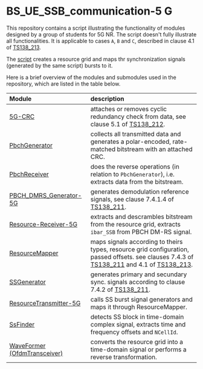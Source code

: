 # BS_UE_SSB_communication-5 G

This repository contains a script illustrating the functionality of modules designed by a group of students for 5G NR. The script doesn't fully illustrate all functionalities. It is applicable to cases `A`, `B` and `C`, described in clause 4.1 of [TS138_213][ts213].

The [script](fromBStoUE.m) creates a resource grid and maps thr synchronization signals (generated by the same script) bursts to it.

Here is a brief overview of the modules and submodules used in the repository, which are listed in the table below.

| Module                                                                                 | description                                                                                                                                                 |
| :------------------------------------------------------------------------------------- | :---------------------------------------------------------------------------------------------------------------------------------------------------------- |
| [5G-CRC](https://github.com/Dimach24/5G-CRC/tree/main)                                 | attaches or removes cyclic redundancy check from data, see clause 5.1 of [TS138_212][ts212].                                                                |
| [PbchGenerator](https://github.com/Dymcos/PbchGenerator/tree/main)                     | collects all transmitted data and generates a polar-encoded, rate-matched bitstream with an attached CRC.                                                   |
| [PbchReceiver](https://github.com/Dimach24/PbchReceiver/tree/main)                     | does the reverse operations (in relation to `PbchGenerator`), i.e. extracts data from the bitstream.                                                        |
| [PBCH_DMRS_Generator-5G](https://github.com/Dimach24/PBCH_DMRS_Generator-5G/tree/main) | generates demodulation reference signals, see clause 7.4.1.4 of [TS138_211][ts211].                                                                         |
| [Resource-Receiver-5G](https://github.com/Dimach24/Resource-Receiver-5G/tree/main)     | extracts and descrambles bitstream from the resource grid, extracts `ibar_SSB` from PBCH DM-RS signal.                                                      |
| [ResourceMapper](https://github.com/Dimach24/ResourceMapper/tree/main)                 | maps signals according to theirs types, resource grid configuration, passed offsets. see clauses 7.4.3 of [TS138_211][ts211] and 4.1 of [TS138_213][ts213]. |
| [SSGenerator](https://github.com/Dimach24/SSGenerator/tree/main)                       | generates primary and secundary sync. signals according to clause 7.4.2 of [TS138_211][ts211].                                                              |
| [ResourceTransmitter-5G](https://github.com/Dimach24/ResourceTransmitter-5G/tree/main) | calls SS burst signal generators and maps it through ResourceMapper.                                                                                        |
| [SsFinder](https://github.com/Dimach24/SsFinder/tree/main)                             | detects SS block in time-domain complex signal, extracts time and frequency offsets and `NCellId`.                                                          |
| [WaveFormer (OfdmTransceiver)](https://github.com/Dymcos/WaveFormer/tree/main)         | converts the resource grid into a time-domain signal or performs a reverse transformation.                                                                  |

[ts213]: https://www.etsi.org/deliver/etsi_ts/138200_138299/138213/17.07.00_60/ts_138213v170700p.pdf
[ts211]: https://www.etsi.org/deliver/etsi_ts/138200_138299/138211/17.06.00_60/ts_138211v170600p.pdf
[ts212]: https://www.etsi.org/deliver/etsi_ts/138200_138299/138212/17.06.00_60/ts_138212v170600p.pdf
